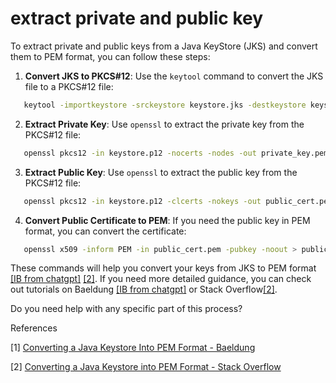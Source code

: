 # extract private and public key

To extract private and public keys from a Java KeyStore (JKS) and convert them to PEM format, you can follow these steps:

1. **Convert JKS to PKCS#12**: Use the `keytool` command to convert the JKS file to a PKCS#12 file:

```bash
   keytool -importkeystore -srckeystore keystore.jks -destkeystore keystore.p12 -srcstoretype JKS -deststoretype PKCS12
```

2. **Extract Private Key**: Use `openssl` to extract the private key from the PKCS#12 file:

```bash
   openssl pkcs12 -in keystore.p12 -nocerts -nodes -out private_key.pem
```

3. **Extract Public Key**: Use `openssl` to extract the public key from the PKCS#12 file:

```bash
   openssl pkcs12 -in keystore.p12 -clcerts -nokeys -out public_cert.pem
```

4. **Convert Public Certificate to PEM**: If you need the public key in PEM format, you can convert the certificate:

```bash
   openssl x509 -inform PEM -in public_cert.pem -pubkey -noout > public_key.pem
```

These commands will help you convert your keys from JKS to PEM format [[IB from chatgpt]](https://www.baeldung.com/java-keystore-convert-to-pem-format) [[2]](https://stackoverflow.com/questions/652916/converting-a-java-keystore-into-pem-format). If you need more detailed guidance, you can check out tutorials on Baeldung [[IB from chatgpt]](https://www.baeldung.com/java-keystore-convert-to-pem-format) or Stack Overflow[[2]](https://stackoverflow.com/questions/652916/converting-a-java-keystore-into-pem-format).

Do you need help with any specific part of this process?

  
References

[1] [Converting a Java Keystore Into PEM Format - Baeldung](https://www.baeldung.com/java-keystore-convert-to-pem-format)

[2] [Converting a Java Keystore into PEM Format - Stack Overflow](https://stackoverflow.com/questions/652916/converting-a-java-keystore-into-pem-format)